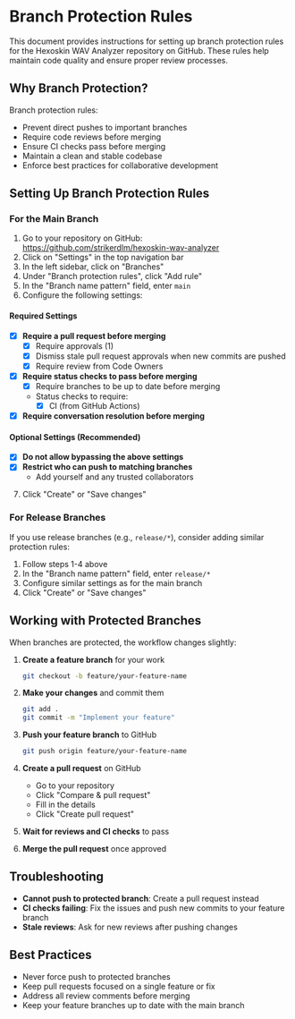 # Branch Protection Rules

This document provides instructions for setting up branch protection rules for the Hexoskin WAV Analyzer repository on GitHub. These rules help maintain code quality and ensure proper review processes.

## Why Branch Protection?

Branch protection rules:
- Prevent direct pushes to important branches
- Require code reviews before merging
- Ensure CI checks pass before merging
- Maintain a clean and stable codebase
- Enforce best practices for collaborative development

## Setting Up Branch Protection Rules

### For the Main Branch

1. Go to your repository on GitHub: https://github.com/strikerdlm/hexoskin-wav-analyzer
2. Click on "Settings" in the top navigation bar
3. In the left sidebar, click on "Branches"
4. Under "Branch protection rules", click "Add rule"
5. In the "Branch name pattern" field, enter `main`
6. Configure the following settings:

#### Required Settings

- [x] **Require a pull request before merging**
  - [x] Require approvals (1)
  - [x] Dismiss stale pull request approvals when new commits are pushed
  - [x] Require review from Code Owners

- [x] **Require status checks to pass before merging**
  - [x] Require branches to be up to date before merging
  - Status checks to require:
    - [x] CI (from GitHub Actions)

- [x] **Require conversation resolution before merging**

#### Optional Settings (Recommended)

- [x] **Do not allow bypassing the above settings**
- [x] **Restrict who can push to matching branches**
  - Add yourself and any trusted collaborators

7. Click "Create" or "Save changes"

### For Release Branches

If you use release branches (e.g., `release/*`), consider adding similar protection rules:

1. Follow steps 1-4 above
2. In the "Branch name pattern" field, enter `release/*`
3. Configure similar settings as for the main branch
4. Click "Create" or "Save changes"

## Working with Protected Branches

When branches are protected, the workflow changes slightly:

1. **Create a feature branch** for your work
   ```bash
   git checkout -b feature/your-feature-name
   ```

2. **Make your changes** and commit them
   ```bash
   git add .
   git commit -m "Implement your feature"
   ```

3. **Push your feature branch** to GitHub
   ```bash
   git push origin feature/your-feature-name
   ```

4. **Create a pull request** on GitHub
   - Go to your repository
   - Click "Compare & pull request"
   - Fill in the details
   - Click "Create pull request"

5. **Wait for reviews and CI checks** to pass

6. **Merge the pull request** once approved

## Troubleshooting

- **Cannot push to protected branch**: Create a pull request instead
- **CI checks failing**: Fix the issues and push new commits to your feature branch
- **Stale reviews**: Ask for new reviews after pushing changes

## Best Practices

- Never force push to protected branches
- Keep pull requests focused on a single feature or fix
- Address all review comments before merging
- Keep your feature branches up to date with the main branch 